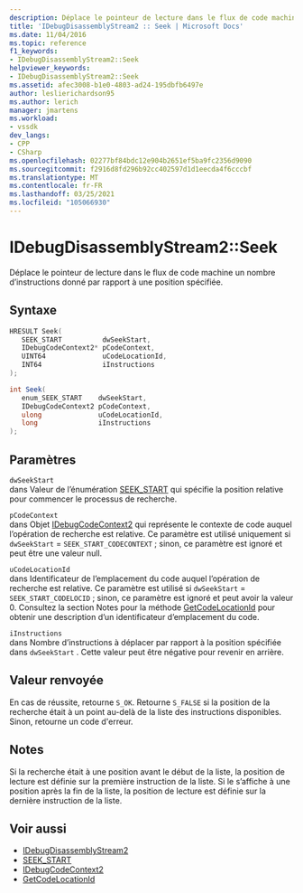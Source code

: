 ```yaml
---
description: Déplace le pointeur de lecture dans le flux de code machine un nombre d’instructions donné par rapport à une position spécifiée.
title: 'IDebugDisassemblyStream2 :: Seek | Microsoft Docs'
ms.date: 11/04/2016
ms.topic: reference
f1_keywords:
- IDebugDisassemblyStream2::Seek
helpviewer_keywords:
- IDebugDisassemblyStream2::Seek
ms.assetid: afec3008-b1e0-4803-ad24-195dbfb6497e
author: leslierichardson95
ms.author: lerich
manager: jmartens
ms.workload:
- vssdk
dev_langs:
- CPP
- CSharp
ms.openlocfilehash: 02277bf84bdc12e904b2651ef5ba9fc2356d9090
ms.sourcegitcommit: f2916d8fd296b92cc402597d1d1eecda4f6cccbf
ms.translationtype: MT
ms.contentlocale: fr-FR
ms.lasthandoff: 03/25/2021
ms.locfileid: "105066930"
---
```

# <a name="idebugdisassemblystream2seek"></a>IDebugDisassemblyStream2::Seek
Déplace le pointeur de lecture dans le flux de code machine un nombre d’instructions donné par rapport à une position spécifiée.

## <a name="syntax"></a>Syntaxe

```cpp
HRESULT Seek( 
   SEEK_START          dwSeekStart,
   IDebugCodeContext2* pCodeContext,
   UINT64              uCodeLocationId,
   INT64               iInstructions
);
```

```csharp
int Seek( 
   enum_SEEK_START    dwSeekStart,
   IDebugCodeContext2 pCodeContext,
   ulong              uCodeLocationId,
   long               iInstructions
);
```

## <a name="parameters"></a>Paramètres
`dwSeekStart`\
dans Valeur de l’énumération [SEEK_START](../../../extensibility/debugger/reference/seek-start.md) qui spécifie la position relative pour commencer le processus de recherche.

`pCodeContext`\
dans Objet [IDebugCodeContext2](../../../extensibility/debugger/reference/idebugcodecontext2.md) qui représente le contexte de code auquel l’opération de recherche est relative. Ce paramètre est utilisé uniquement si `dwSeekStart`  =  `SEEK_START_CODECONTEXT` ; sinon, ce paramètre est ignoré et peut être une valeur null.

`uCodeLocationId`\
dans Identificateur de l’emplacement du code auquel l’opération de recherche est relative. Ce paramètre est utilisé si `dwSeekStart`  =  `SEEK_START_CODELOCID` ; sinon, ce paramètre est ignoré et peut avoir la valeur 0. Consultez la section Notes pour la méthode [GetCodeLocationId](../../../extensibility/debugger/reference/idebugdisassemblystream2-getcodelocationid.md) pour obtenir une description d’un identificateur d’emplacement du code.

`iInstructions`\
dans Nombre d’instructions à déplacer par rapport à la position spécifiée dans `dwSeekStart` . Cette valeur peut être négative pour revenir en arrière.

## <a name="return-value"></a>Valeur renvoyée
 En cas de réussite, retourne `S_OK`. Retourne `S_FALSE` si la position de la recherche était à un point au-delà de la liste des instructions disponibles. Sinon, retourne un code d'erreur.

## <a name="remarks"></a>Notes
 Si la recherche était à une position avant le début de la liste, la position de lecture est définie sur la première instruction de la liste. Si le s’affiche à une position après la fin de la liste, la position de lecture est définie sur la dernière instruction de la liste.

## <a name="see-also"></a>Voir aussi
- [IDebugDisassemblyStream2](../../../extensibility/debugger/reference/idebugdisassemblystream2.md)
- [SEEK_START](../../../extensibility/debugger/reference/seek-start.md)
- [IDebugCodeContext2](../../../extensibility/debugger/reference/idebugcodecontext2.md)
- [GetCodeLocationId](../../../extensibility/debugger/reference/idebugdisassemblystream2-getcodelocationid.md)
